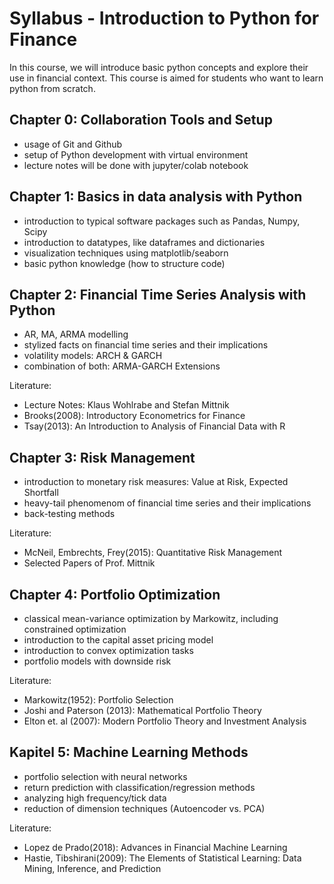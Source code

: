 # Syllabus - Introduction to Python for Finance

In this course, we will introduce basic python concepts and explore their use in financial context. This course is aimed for students who want
to learn python from scratch.



## Chapter 0: Collaboration Tools and Setup
- usage of Git and Github
- setup of Python development with virtual environment
- lecture notes will be done with jupyter/colab notebook

## Chapter 1: Basics in data analysis with Python
- introduction to typical software packages such as Pandas, Numpy, Scipy
- introduction to datatypes, like dataframes and dictionaries
- visualization techniques using matplotlib/seaborn
- basic python knowledge (how to structure code)

## Chapter 2: Financial Time Series Analysis with Python
- AR, MA, ARMA modelling
- stylized facts on financial time series and their implications
- volatility models: ARCH & GARCH
- combination of both: ARMA-GARCH Extensions

Literature:
- Lecture Notes: Klaus Wohlrabe and Stefan Mittnik
- Brooks(2008): Introductory Econometrics for Finance
- Tsay(2013): An Introduction to Analysis of Financial Data with R

## Chapter 3: Risk Management
- introduction to monetary risk measures: Value at Risk, Expected Shortfall
- heavy-tail phenomenom of financial time series and their implications
- back-testing methods

Literature:
- McNeil, Embrechts, Frey(2015): Quantitative Risk Management
- Selected Papers of Prof. Mittnik

## Chapter 4: Portfolio Optimization
- classical mean-variance optimization by Markowitz, including constrained optimization
- introduction to the capital asset pricing model
- introduction to convex optimization tasks
- portfolio models with downside risk

Literature: 
- Markowitz(1952): Portfolio Selection
- Joshi and Paterson (2013): Mathematical Portfolio Theory
- Elton et. al (2007): Modern Portfolio Theory and Investment Analysis

## Kapitel 5: Machine Learning Methods
- portfolio selection with neural networks
- return prediction with classification/regression methods
- analyzing high frequency/tick data
- reduction of dimension techniques (Autoencoder vs. PCA)

Literature:
- Lopez de Prado(2018): Advances in Financial Machine Learning 
- Hastie, Tibshirani(2009): The Elements of Statistical Learning: Data Mining, Inference, and Prediction 
